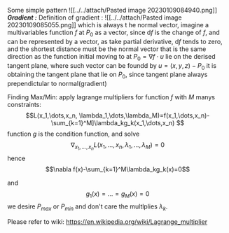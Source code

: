 Some simple pattern 
![[../../attach/Pasted image 20230109084940.png]]
***Gradient :***
Definition of gradient :
![[../../attach/Pasted image 20230109085055.png]]
which is always t he normal vector, imagine a multivariables function $f$ at $P_0$ as a vector, since d$f$ is the change of $f$, and can be represented by a vector, as take partial derivative, d$f$ tends to zero, and the shortest distance must be the normal vector that is the same direction as the function initial moving to at $P_0 =\nabla{f}\cdot u$  lie on the derised tangent plane, where such vector can be foundd by $u =(x,y,z)-P_0$ 
it is obtaining the tangent plane that lie on $P_0$, since tangent plane always prependictular to normal(gradient)

Finding Max/Min:
apply lagrange multipliers for function $f$ with $M$ manys constraints:
$$L(x_1,\dots,x_n, \lambda_1,\dots,\lambda_M)=f(x_1,\dots,x_n)-\sum_{k=1}^M]\lambda_kg_k(x_1,\dots,x_n) $$
function $g$ is the condition function, and solve
$$\nabla_{x_1,\dots,x_n}L(x_1,\dots,x_n, \lambda_1,\dots,\lambda_M)= 0$$
hence 
$$\nabla f(x)-\sum_{k=1}^M\lambda_kg_k(x)=0$$

and $$g_1(x)=\dots=g_M(x)=0$$
we desire $P_{max}$ or $P_{min}$ and don't care the multlplies $\lambda_k$.

Please refer to wiki:
https://en.wikipedia.org/wiki/Lagrange_multiplier
